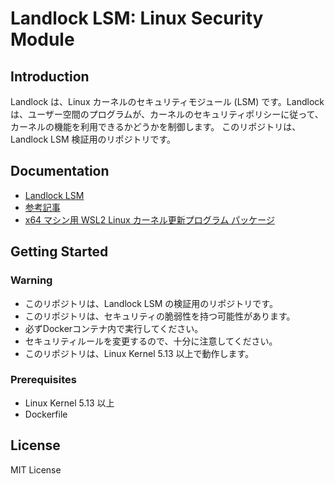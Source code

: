 # Landlock LSM: Linux Security Module

## Introduction

Landlock は、Linux カーネルのセキュリティモジュール (LSM) です。Landlock は、ユーザー空間のプログラムが、カーネルのセキュリティポリシーに従って、カーネルの機能を利用できるかどうかを制御します。
このリポジトリは、Landlock LSM 検証用のリポジトリです。


## Documentation

- [Landlock LSM](https://landlock.io/)
- [参考記事](https://qiita.com/nekoaddict/items/39125b8cd01da08b6a91)
- [x64 マシン用 WSL2 Linux カーネル更新プログラム パッケージ](https://wslstorestorage.blob.core.windows.net/wslblob/wsl_update_x64.msi)

## Getting Started

### Warning

- このリポジトリは、Landlock LSM の検証用のリポジトリです。
- このリポジトリは、セキュリティの脆弱性を持つ可能性があります。
- 必ずDockerコンテナ内で実行してください。
- セキュリティルールを変更するので、十分に注意してください。
- このリポジトリは、Linux Kernel 5.13 以上で動作します。



### Prerequisites

- Linux Kernel 5.13 以上
- Dockerfile


## License
MIT License
